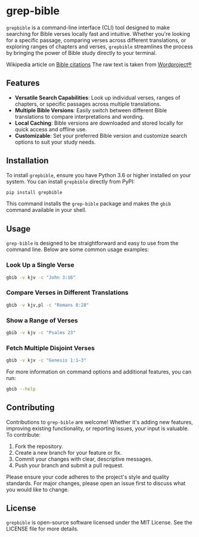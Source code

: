# grep-bible

`grepbible` is a command-line interface (CLI) tool designed to make searching for Bible verses locally fast and intuitive. Whether you're looking for a specific passage, comparing verses across different translations, or exploring ranges of chapters and verses, `grepbible` streamlines the process by bringing the power of Bible study directly to your terminal.

Wikipedia article on [Bible citations](https://en.wikipedia.org/wiki/Bible_citation)
The raw text is taken from [Wordproject®](https://www.wordproject.org)

## Features

- **Versatile Search Capabilities**: Look up individual verses, ranges of chapters, or specific passages across multiple translations.
- **Multiple Bible Versions**: Easily switch between different Bible translations to compare interpretations and wording.
- **Local Caching**: Bible versions are downloaded and stored locally for quick access and offline use.
- **Customizable**: Set your preferred Bible version and customize search options to suit your study needs.

## Installation

To install `grepbible`, ensure you have Python 3.6 or higher installed on your system. You can install `grepbible` directly from PyPI:

```sh
pip install grepbible
```

This command installs the `grep-bible` package and makes the `gbib` command available in your shell.

## Usage

`grep-bible` is designed to be straightforward and easy to use from the command line. Below are some common usage examples:

### Look Up a Single Verse

```sh
gbib -v kjv -c "John 3:16"
```

### Compare Verses in Different Translations

```sh
gbib -v kjv,pl -c "Romans 8:28"
```

### Show a Range of Verses

```sh
gbib -v kjv -c "Psalms 23"
```

### Fetch Multiple Disjoint Verses
```sh
gbib -v kjv -c "Genesis 1:1–3"
```

For more information on command options and additional features, you can run:

```sh
gbib --help
```

## Contributing

Contributions to `grep-bible` are welcome! Whether it's adding new features, improving existing functionality, or reporting issues, your input is valuable. To contribute:

1. Fork the repository.
2. Create a new branch for your feature or fix.
3. Commit your changes with clear, descriptive messages.
4. Push your branch and submit a pull request.

Please ensure your code adheres to the project's style and quality standards. For major changes, please open an issue first to discuss what you would like to change.

## License

`grepbible` is open-source software licensed under the MIT License. See the LICENSE file for more details.
